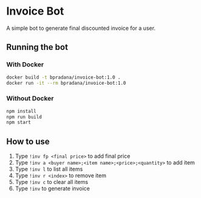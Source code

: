 # Invoice Bot
A simple bot to generate final discounted invoice for a user.

## Running the bot
### With Docker
```bash
docker build -t bpradana/invoice-bot:1.0 . 
docker run -it --rm bpradana/invoice-bot:1.0
```
### Without Docker
```bash
npm install
npm run build
npm start
```

## How to use
1. Type `!inv fp <final price>` to add final price
2. Type `!inv a <buyer name>;<item name>;<price>;<quantity>` to add item
3. Type `!inv l` to list all items
4. Type `!inv r <index>` to remove item
5. Type `!inv c` to clear all items
6. Type `!inv` to generate invoice
